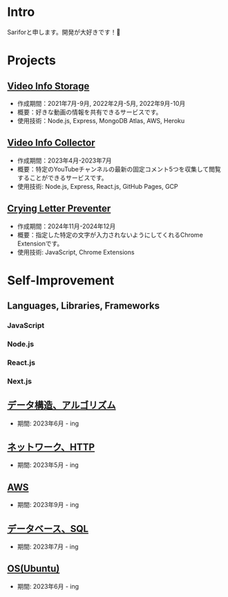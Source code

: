 <!--
**sarifor/sarifor** is a ✨ _special_ ✨ repository because its `README.md` (this file) appears on your GitHub profile.

Here are some ideas to get you started:

- 🔭 I’m currently working on ...
- 🌱 I’m currently learning ...
- 👯 I’m looking to collaborate on ...
- 🤔 I’m looking for help with ...
- 💬 Ask me about ...
- 📫 How to reach me: ...
- 😄 Pronouns: ...
- ⚡ Fun fact: ...
-->

# Intro
Sariforと申します。開発が大好きです！🐾

# Projects
## [Video Info Storage](https://github.com/sarifor/video-info-storage)
- 作成期間：2021年7月-9月, 2022年2月-5月, 2022年9月-10月
- 概要：好きな動画の情報を共有できるサービスです。
- 使用技術：Node.js, Express, MongoDB Atlas, AWS, Heroku

## [Video Info Collector](https://github.com/sarifor/video-info-collector)
- 作成期間：2023年4月-2023年7月
- 概要：特定のYouTubeチャンネルの最新の固定コメント5つを収集して閲覧することができるサービスです。
- 使用技術: Node.js, Express, React.js, GitHub Pages, GCP

## [Crying Letter Preventer](https://github.com/sarifor/crying-letter-preventer)
- 作成期間：2024年11月-2024年12月
- 概要：指定した特定の文字が入力されないようにしてくれるChrome Extensionです。
- 使用技術: JavaScript, Chrome Extensions

# Self-Improvement
## Languages, Libraries, Frameworks
### JavaScript
### Node.js
### React.js
### Next.js

## [データ構造、アルゴリズム](https://github.com/sarifor/algorithm-practice.git)
- 期間: 2023年6月 - ing

## [ネットワーク、HTTP](https://github.com/sarifor/network-http-practice.git)
- 期間: 2023年5月 - ing

## [AWS](https://github.com/sarifor/aws-practice.git)
- 期間: 2023年9月 - ing

## [データベース、SQL](https://github.com/sarifor/db-practice.git)
- 期間: 2023年7月 - ing
  
## [OS(Ubuntu)](https://github.com/sarifor/linux-practice)
- 期間: 2023年6月 - ing
